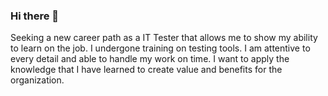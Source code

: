 ### Hi there 👋

Seeking a new career path as a IT Tester that allows me to show my ability to learn on the job. I undergone training on testing tools. I am attentive to every detail and able to handle my work on time. I want to apply the knowledge that I have learned to create value and benefits for the organization.
